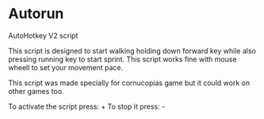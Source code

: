 # Autorun
AutoHotkey V2 script

This script is designed to start walking holding down forward key while also pressing running key to start sprint.
This script works fine with mouse wheell to set your movement pace.

This script was made specially for cornucopias game but it could work on other games too.

To activate the script press: +
To stop it press: -
